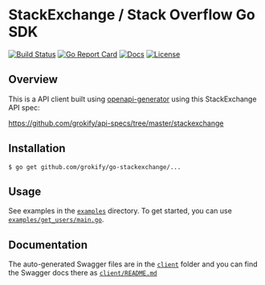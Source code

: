 # StackExchange / Stack Overflow Go SDK

[![Build Status][build-status-svg]][build-status-link]
[![Go Report Card][goreport-svg]][goreport-link]
[![Docs][docs-godoc-svg]][docs-godoc-link]
[![License][license-svg]][license-link]

 [build-status-svg]: https://api.travis-ci.org/grokify/go-stackexchange.svg?branch=master
 [build-status-link]: https://travis-ci.org/grokify/go-stackexchange
 [goreport-svg]: https://goreportcard.com/badge/github.com/grokify/go-stackexchange
 [goreport-link]: https://goreportcard.com/report/github.com/grokify/go-stackexchange
 [docs-godoc-svg]: https://img.shields.io/badge/docs-godoc-blue.svg
 [docs-godoc-link]: https://godoc.org/github.com/grokify/go-stackexchange/client
 [license-svg]: https://img.shields.io/badge/license-MIT-blue.svg
 [license-link]: https://github.com/grokify/go-stackexchange/blob/master/LICENSE

## Overview

This is a API client built using [openapi-generator](https://github.com/OpenAPITools/openapi-generator) using this StackExchange API spec:

https://github.com/grokify/api-specs/tree/master/stackexchange

## Installation

`$ go get github.com/grokify/go-stackexchange/...`

## Usage

See examples in the [`examples`](examples) directory. To get started, you can use [`examples/get_users/main.go`](examples/get_users/main.go).

## Documentation

The auto-generated Swagger files are in the [`client`](client) folder and you can find the Swagger docs there as [`client/README.md`](client/README.md)
